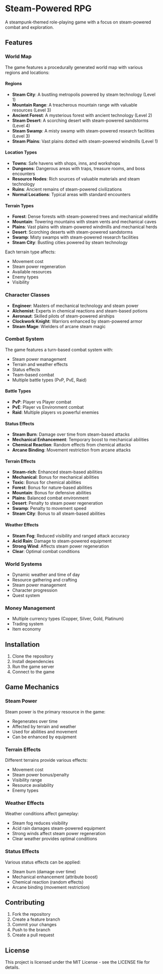 # Steam-Powered RPG

A steampunk-themed role-playing game with a focus on steam-powered combat and exploration.

## Features

### World Map
The game features a procedurally generated world map with various regions and locations:

#### Regions
- **Steam City**: A bustling metropolis powered by steam technology (Level 1)
- **Mountain Range**: A treacherous mountain range with valuable resources (Level 3)
- **Ancient Forest**: A mysterious forest with ancient technology (Level 2)
- **Steam Desert**: A scorching desert with steam-powered sandstorms (Level 4)
- **Steam Swamp**: A misty swamp with steam-powered research facilities (Level 3)
- **Steam Plains**: Vast plains dotted with steam-powered windmills (Level 1)

#### Location Types
- **Towns**: Safe havens with shops, inns, and workshops
- **Dungeons**: Dangerous areas with traps, treasure rooms, and boss encounters
- **Resource Nodes**: Rich sources of valuable materials and steam technology
- **Ruins**: Ancient remains of steam-powered civilizations
- **Normal Locations**: Typical areas with standard encounters

#### Terrain Types
- **Forest**: Dense forests with steam-powered trees and mechanical wildlife
- **Mountain**: Towering mountains with steam vents and mechanical caves
- **Plains**: Vast plains with steam-powered windmills and mechanical herds
- **Desert**: Scorching deserts with steam-powered sandstorms
- **Swamp**: Misty swamps with steam-powered research facilities
- **Steam City**: Bustling cities powered by steam technology

Each terrain type affects:
- Movement cost
- Steam power regeneration
- Available resources
- Enemy types
- Visibility

### Character Classes
- **Engineer**: Masters of mechanical technology and steam power
- **Alchemist**: Experts in chemical reactions and steam-based potions
- **Aeronaut**: Skilled pilots of steam-powered airships
- **Clockwork Knight**: Warriors enhanced by steam-powered armor
- **Steam Mage**: Wielders of arcane steam magic

### Combat System
The game features a turn-based combat system with:
- Steam power management
- Terrain and weather effects
- Status effects
- Team-based combat
- Multiple battle types (PvP, PvE, Raid)

#### Battle Types
- **PvP**: Player vs Player combat
- **PvE**: Player vs Environment combat
- **Raid**: Multiple players vs powerful enemies

#### Status Effects
- **Steam Burn**: Damage over time from steam-based attacks
- **Mechanical Enhancement**: Temporary boost to mechanical abilities
- **Chemical Reaction**: Random effects from chemical attacks
- **Arcane Binding**: Movement restriction from arcane attacks

#### Terrain Effects
- **Steam-rich**: Enhanced steam-based abilities
- **Mechanical**: Bonus for mechanical abilities
- **Toxic**: Bonus for chemical abilities
- **Forest**: Bonus for nature-based abilities
- **Mountain**: Bonus for defensive abilities
- **Plains**: Balanced combat environment
- **Desert**: Penalty to steam power regeneration
- **Swamp**: Penalty to movement speed
- **Steam City**: Bonus to all steam-based abilities

#### Weather Effects
- **Steam Fog**: Reduced visibility and ranged attack accuracy
- **Acid Rain**: Damage to steam-powered equipment
- **Strong Wind**: Affects steam power regeneration
- **Clear**: Optimal combat conditions

### World Systems
- Dynamic weather and time of day
- Resource gathering and crafting
- Steam power management
- Character progression
- Quest system

### Money Management
- Multiple currency types (Copper, Silver, Gold, Platinum)
- Trading system
- Item economy

## Installation

1. Clone the repository
2. Install dependencies
3. Run the game server
4. Connect to the game

## Game Mechanics

### Steam Power
Steam power is the primary resource in the game:
- Regenerates over time
- Affected by terrain and weather
- Used for abilities and movement
- Can be enhanced by equipment

### Terrain Effects
Different terrains provide various effects:
- Movement cost
- Steam power bonus/penalty
- Visibility range
- Resource availability
- Enemy types

### Weather Effects
Weather conditions affect gameplay:
- Steam fog reduces visibility
- Acid rain damages steam-powered equipment
- Strong winds affect steam power regeneration
- Clear weather provides optimal conditions

### Status Effects
Various status effects can be applied:
- Steam burn (damage over time)
- Mechanical enhancement (attribute boost)
- Chemical reaction (random effects)
- Arcane binding (movement restriction)

## Contributing

1. Fork the repository
2. Create a feature branch
3. Commit your changes
4. Push to the branch
5. Create a pull request

## License

This project is licensed under the MIT License - see the LICENSE file for details.